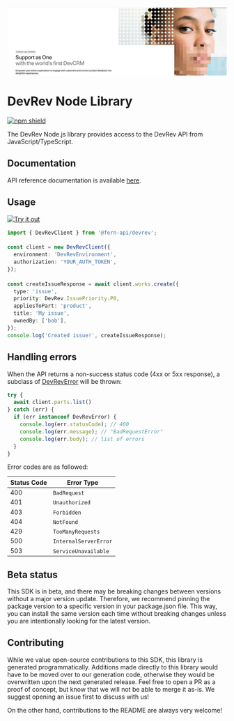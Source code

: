 ![devrev image](./static/hero.png)

# DevRev Node Library

[![npm shield](https://img.shields.io/npm/v/@fern-api/devrev)](https://www.npmjs.com/package/@fern-api/devrev)

The DevRev Node.js library provides access to the DevRev API from JavaScript/TypeScript.

## Documentation

API reference documentation is available [here](https://devrev.ai/docs/apis/methods#/).

## Usage

[![Try it out](https://developer.stackblitz.com/img/open_in_stackblitz.svg)](https://stackblitz.com/edit/typescript-example-using-sdk-built-with-fern-lxfqy2?file=app.ts)

```typescript
import { DevRevClient } from '@fern-api/devrev';

const client = new DevRevClient({
  environment: 'DevRevEnvironment',
  authorization: 'YOUR_AUTH_TOKEN',
});

const createIssueResponse = await client.works.create({
  type: 'issue',
  priority: DevRev.IssuePriority.P0,
  appliesToPart: 'product',
  title: 'My issue',
  ownedBy: ['bob'],
});
console.log('Created issue!', createIssueResponse);
```

## Handling errors

When the API returns a non-success status code (4xx or 5xx response), a subclass of [DevRevError](https://github.com/fern-devrev/devrev-node/blob/main/src/errors/DevRevError.ts) will be thrown:

```ts
try {
  await client.parts.list()
} catch (err) {
  if (err instanceof DevRevError) {
    console.log(err.statusCode); // 400
    console.log(err.message); // "BadRequestError"
    console.log(err.body); // list of errors
  }
}
```

Error codes are as followed:

| Status Code | Error Type                 |
| ----------- | -------------------------- |
| 400         | `BadRequest`               |
| 401         | `Unauthorized`             |
| 403         | `Forbidden`                |
| 404         | `NotFound`                 |
| 429         | `TooManyRequests`          |
| 500         | `InternalServerError`      |
| 503         | `ServiceUnavailable`       |

## Beta status

This SDK is in beta, and there may be breaking changes between versions without a major version update. Therefore, we recommend pinning the package version to a specific version in your package.json file. This way, you can install the same version each time without breaking changes unless you are intentionally looking for the latest version.

## Contributing

While we value open-source contributions to this SDK, this library is generated programmatically. Additions made directly to this library would have to be moved over to our generation code, otherwise they would be overwritten upon the next generated release. Feel free to open a PR as a proof of concept, but know that we will not be able to merge it as-is. We suggest opening an issue first to discuss with us!

On the other hand, contributions to the README are always very welcome!
